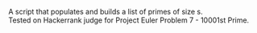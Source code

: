 A script that populates and builds a list of primes of size s.   
Tested on Hackerrank judge for Project Euler Problem 7 - 10001st Prime.
